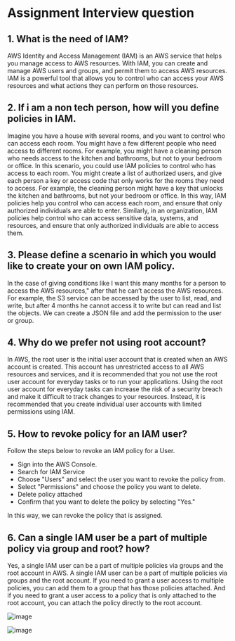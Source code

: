 # Assignment Interview question

## 1.	What is the need of IAM?

   AWS Identity and Access Management (IAM) is an AWS service that helps you manage access to AWS resources. With IAM, you can create and manage AWS users and groups, and permit them to access AWS resources. IAM is a powerful tool that allows you to control who can access your AWS resources and what actions they can perform on those resources. 
   
##  2.	If i am a non tech person, how will you define policies in IAM.

   Imagine you have a house with several rooms, and you want to control who can access each room. You might have a few different people who need access to different rooms. For example, you might have a cleaning person who needs access to the kitchen and bathrooms, but not to your bedroom or office.
In this scenario, you could use IAM policies to control who has access to each room. You might create a list of authorized users, and give each person a key or access code that only works for the rooms they need to access. For example, the cleaning person might have a key that unlocks the kitchen and bathrooms, but not your bedroom or office.
In this way, IAM policies help you control who can access each room, and ensure that only authorized individuals are able to enter. Similarly, in an organization, IAM policies help control who can access sensitive data, systems, and resources, and ensure that only authorized individuals are able to access them.

## 3.	Please define a scenario in which you would like to create your on own IAM policy.
   
   In the case of giving conditions like I want this many months for a person to access the AWS resources," after that he can’t access the AWS resources. For example, the S3 service can be accessed by the user to list, read, and write, but after 4 months he cannot access it to write but can read and list the objects. We can create a JSON file and add the permission to the user or group.
## 4. Why do we prefer not using root account?
  
  In AWS, the root user is the initial user account that is created when an AWS account is created. This account has unrestricted access to all AWS resources and services, and it is recommended that you not use the root user account for everyday tasks or to run your applications. Using the root user account for everyday tasks can increase the risk of a security breach and make it difficult to track changes to your resources. Instead, it is recommended that you create individual user accounts with limited permissions using IAM.
  
## 5. How to revoke policy for an IAM user?
  
  Follow the steps below to revoke an IAM policy for a User.
-	Sign into the AWS Console.
-	Search for IAM Service
-	Choose "Users" and select the user you want to revoke the policy from.
-	Select "Permissions" and choose the policy you want to delete.
- Delete policy attached
-	Confirm that you want to delete the policy by selecting "Yes."

In this way, we can revoke the policy that is assigned.

## 6. Can a single IAM user be a part of multiple policy via group and root? how?

   Yes, a single IAM user can be a part of multiple policies via groups and the root account in AWS. A single IAM user can be a part of multiple policies via groups and the root account. If you need to grant a user access to multiple policies, you can add them to a group that has those policies attached. And if you need to grant a user access to a policy that is only attached to the root account, you can attach the policy directly to the root account.
   
   ![image](https://user-images.githubusercontent.com/88205562/228052101-f7e85455-5e1c-4691-bf03-27c573adb434.png)
   
  ![image](https://user-images.githubusercontent.com/88205562/228052302-c0322b8f-c1a2-4e37-81d2-33edd92db9d0.png)

